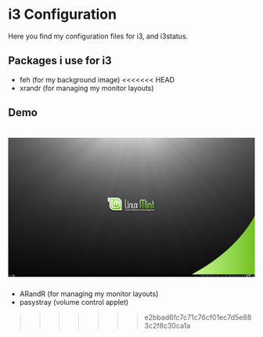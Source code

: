 # i3 Configuration

Here you find my configuration files for i3, and i3status.

## Packages i use for i3

- feh (for my background image)
<<<<<<< HEAD
- xrandr (for managing my monitor layouts)

## Demo
![Demo](demo.png)
=======
- ARandR (for managing my monitor layouts)
- pasystray (volume control applet)
>>>>>>> e2bbad6fc7c71c76cf01ec7d5e883c2f8c30ca1a
